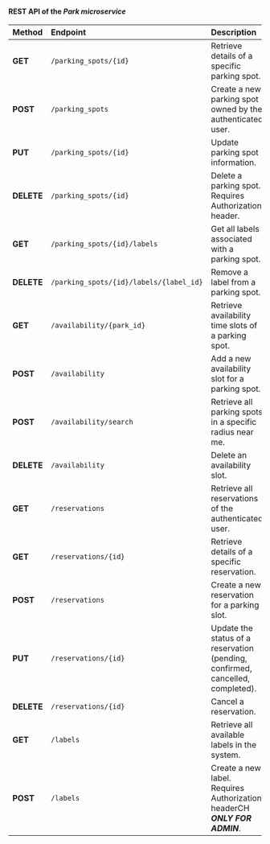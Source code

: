 #### REST API of the *Park microservice*

| Method | Endpoint | Description |
|:--------|:----------|:-------------|
| **GET** | `/parking_spots/{id}` | Retrieve details of a specific parking spot. |
| **POST** | `/parking_spots` | Create a new parking spot owned by the authenticated user. |
| **PUT** | `/parking_spots/{id}` | Update parking spot information.|
| **DELETE** | `/parking_spots/{id}` | Delete a parking spot. Requires Authorization header. |
| **GET** | `/parking_spots/{id}/labels` | Get all labels associated with a parking spot. |
| **DELETE** | `/parking_spots/{id}/labels/{label_id}` | Remove a label from a parking spot. |
| **GET** | `/availability/{park_id}` | Retrieve availability time slots of a parking spot. |
| **POST** | `/availability` | Add a new availability slot for a parking spot. |
| **POST** | `/availability/search` | Retrieve all parking spots in a specific radius near me. |
| **DELETE** | `/availability` | Delete an availability slot. |
| **GET** | `/reservations` | Retrieve all reservations of the authenticated user. |
| **GET** | `/reservations/{id}` | Retrieve details of a specific reservation. |
| **POST** | `/reservations` | Create a new reservation for a parking slot. |
| **PUT** | `/reservations/{id}` | Update the status of a reservation (pending, confirmed, cancelled, completed). |
| **DELETE** | `/reservations/{id}` | Cancel a reservation. |
| **GET** | `/labels` | Retrieve all available labels in the system. |
| **POST** | `/labels` | Create a new label. Requires Authorization headerCH **_ONLY FOR ADMIN_**. |